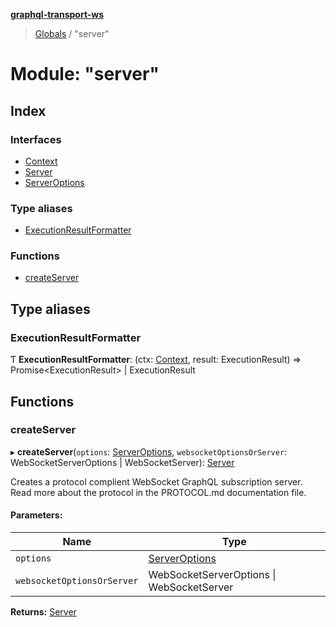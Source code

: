 **[graphql-transport-ws](../README.md)**

> [Globals](../README.md) / "server"

# Module: "server"

## Index

### Interfaces

* [Context](../interfaces/_server_.context.md)
* [Server](../interfaces/_server_.server.md)
* [ServerOptions](../interfaces/_server_.serveroptions.md)

### Type aliases

* [ExecutionResultFormatter](_server_.md#executionresultformatter)

### Functions

* [createServer](_server_.md#createserver)

## Type aliases

### ExecutionResultFormatter

Ƭ  **ExecutionResultFormatter**: (ctx: [Context](../interfaces/_server_.context.md), result: ExecutionResult) => Promise\<ExecutionResult> \| ExecutionResult

## Functions

### createServer

▸ **createServer**(`options`: [ServerOptions](../interfaces/_server_.serveroptions.md), `websocketOptionsOrServer`: WebSocketServerOptions \| WebSocketServer): [Server](../interfaces/_server_.server.md)

Creates a protocol complient WebSocket GraphQL
subscription server. Read more about the protocol
in the PROTOCOL.md documentation file.

#### Parameters:

Name | Type |
------ | ------ |
`options` | [ServerOptions](../interfaces/_server_.serveroptions.md) |
`websocketOptionsOrServer` | WebSocketServerOptions \| WebSocketServer |

**Returns:** [Server](../interfaces/_server_.server.md)
